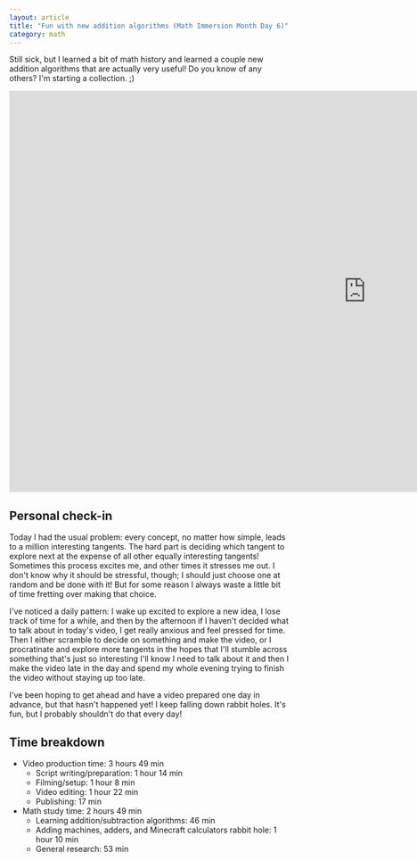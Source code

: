 ```yaml
---
layout: article
title: "Fun with new addition algorithms (Math Immersion Month Day 6)"
category: math
---
```


Still sick, but I learned a bit of math history and learned a couple new addition algorithms that are actually very useful! Do you know of any others? I'm starting a collection. ;)

<iframe width="1280" height="720" src="https://www.youtube.com/embed/NHxfDAyKFEA?controls=0" frameborder="0" allowfullscreen></iframe>

## Personal check-in

Today I had the usual problem: every concept, no matter how simple, leads to a million interesting tangents. The hard part is deciding which tangent to explore next at the expense of all other equally interesting tangents! Sometimes this process excites me, and other times it stresses me out. I don't know why it should be stressful, though; I should just choose one at random and be done with it! But for some reason I always waste a little bit of time fretting over making that choice.

I've noticed a daily pattern: I wake up excited to explore a new idea, I lose track of time for a while, and then by the afternoon if I haven't decided what to talk about in today's video, I get really anxious and feel pressed for time. Then I either scramble to decide on something and make the video, or I procratinate and explore more tangents in the hopes that I'll stumble across something that's just so interesting I'll know I need to talk about it and then I make the video late in the day and spend my whole evening trying to finish the video without staying up too late.

I've been hoping to get ahead and have a video prepared one day in advance, but that hasn't happened yet! I keep falling down rabbit holes. It's fun, but I probably shouldn't do that every day!

## Time breakdown
- Video production time: 3 hours 49 min
  - Script writing/preparation: 1 hour 14 min
  - Filming/setup: 1 hour 8 min
  - Video editing: 1 hour 22 min
  - Publishing: 17 min
- Math study time: 2 hours 49 min
  - Learning addition/subtraction algorithms: 46 min
  - Adding machines, adders, and Minecraft calculators rabbit hole: 1 hour 10 min
  - General research: 53 min
